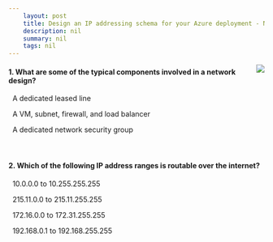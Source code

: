 ```yaml
---
    layout: post
    title: Design an IP addressing schema for your Azure deployment - Network IP addressing and integration
    description: nil
    summary: nil
    tags: nil
---
```



 <a target="_blank" href="https://docs.microsoft.com/en-us/learn/modules/design-ip-addressing-for-azure/2-network-ip-addressing-integration/"><i class="fas fa-external-link-alt"></i> </a>
 <img align="right" src="https://docs.microsoft.com/en-us/learn/achievements/design-ip-addressing-for-azure.svg">
####  1. What are some of the typical components involved in a network design?


<i class='far fa-square'></i> &nbsp;&nbsp;A dedicated leased line

<i class='fas fa-check-square' style='color: Dodgerblue;'></i> &nbsp;&nbsp;A VM, subnet, firewall, and load balancer

<i class='far fa-square'></i> &nbsp;&nbsp;A dedicated network security group
<br />
<br />
<br />

####  2. Which of the following IP address ranges is routable over the internet?


<i class='far fa-square'></i> &nbsp;&nbsp;10.0.0.0 to 10.255.255.255

<i class='fas fa-check-square' style='color: Dodgerblue;'></i> &nbsp;&nbsp;215.11.0.0 to 215.11.255.255

<i class='far fa-square'></i> &nbsp;&nbsp;172.16.0.0 to 172.31.255.255

<i class='far fa-square'></i> &nbsp;&nbsp;192.168.0.1 to 192.168.255.255
<br />
<br />
<br />
